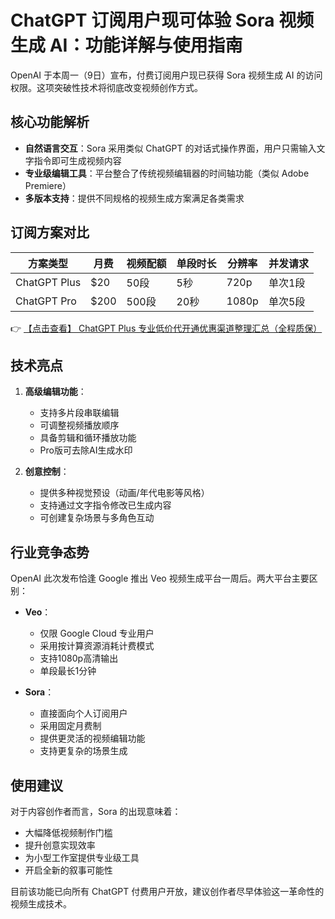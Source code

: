 # ChatGPT 订阅用户现可体验 Sora 视频生成 AI：功能详解与使用指南

OpenAI 于本周一（9日）宣布，付费订阅用户现已获得 Sora 视频生成 AI 的访问权限。这项突破性技术将彻底改变视频创作方式。

## 核心功能解析

- **自然语言交互**：Sora 采用类似 ChatGPT 的对话式操作界面，用户只需输入文字指令即可生成视频内容
- **专业级编辑工具**：平台整合了传统视频编辑器的时间轴功能（类似 Adobe Premiere）
- **多版本支持**：提供不同规格的视频生成方案满足各类需求

## 订阅方案对比

| 方案类型 | 月费 | 视频配额 | 单段时长 | 分辨率 | 并发请求 |
|---------|------|---------|----------|--------|----------|
| ChatGPT Plus | $20 | 50段 | 5秒 | 720p | 单次1段 |
| ChatGPT Pro | $200 | 500段 | 20秒 | 1080p | 单次5段 |

👉 [【点击查看】 ChatGPT Plus 专业低价代开通优惠渠道整理汇总（全程质保）](https://bit.ly/DaiKai)

## 技术亮点

1. **高级编辑功能**：
   - 支持多片段串联编辑
   - 可调整视频播放顺序
   - 具备剪辑和循环播放功能
   - Pro版可去除AI生成水印

2. **创意控制**：
   - 提供多种视觉预设（动画/年代电影等风格）
   - 支持通过文字指令修改已生成内容
   - 可创建复杂场景与多角色互动

## 行业竞争态势

OpenAI 此次发布恰逢 Google 推出 Veo 视频生成平台一周后。两大平台主要区别：

- **Veo**：
  - 仅限 Google Cloud 专业用户
  - 采用按计算资源消耗计费模式
  - 支持1080p高清输出
  - 单段最长1分钟

- **Sora**：
  - 直接面向个人订阅用户
  - 采用固定月费制
  - 提供更灵活的视频编辑功能
  - 支持更复杂的场景生成

## 使用建议

对于内容创作者而言，Sora 的出现意味着：
- 大幅降低视频制作门槛
- 提升创意实现效率
- 为小型工作室提供专业级工具
- 开启全新的叙事可能性

目前该功能已向所有 ChatGPT 付费用户开放，建议创作者尽早体验这一革命性的视频生成技术。